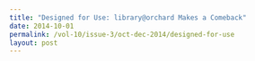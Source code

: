 ```yaml
---
title: "Designed for Use: library@orchard Makes a Comeback"
date: 2014-10-01
permalink: /vol-10/issue-3/oct-dec-2014/designed-for-use
layout: post
---
```

